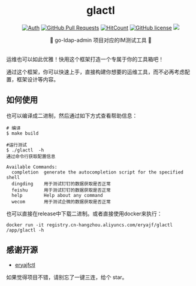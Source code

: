 <div align="center">
<h1>glactl</h1>

[![Auth](https://img.shields.io/badge/Auth-eryajf-ff69b4)](https://github.com/eryajf)
[![GitHub Pull Requests](https://img.shields.io/github/stars/eryajf/glactl)](https://github.com/eryajf/glactl/stargazers)
[![HitCount](https://views.whatilearened.today/views/github/eryajf/glactl.svg)](https://github.com/eryajf/glactl)
[![GitHub license](https://img.shields.io/github/license/eryajf/glactl)](https://github.com/eryajf/glactl/blob/main/LICENSE)
[![](https://img.shields.io/badge/Awesome-MyStarList-c780fa?logo=Awesome-Lists)](https://github.com/eryajf/awesome-stars-eryajf#readme)

<p> 🌉 go-ldap-admin 项目对应的IM测试工具 🌉</p>

<img src="https://cdn.jsdelivr.net/gh/eryajf/tu@main/img/image_20240420_214408.gif" width="800"  height="3">

</div>

运维也可以如此优雅！快用这个框架打造一个专属于你的工具箱吧！

通过这个框架，你可以快速上手，直接构建你想要的运维工具，而不必再考虑配置，框架设计等内容。

## 如何使用


也可以编译成二进制，然后通过如下方式查看帮助信息：

```
# 编译
$ make build

#运行测试
$ ./glactl  -h
通过命令行获取配置信息

Available Commands:
  completion  generate the autocompletion script for the specified shell
  dingding    用于测试钉钉的数据获取是否正常
  feishu      用于测试钉钉的数据获取是否正常
  help        Help about any command
  wecom       用于测试企微的数据获取是否正常
```

也可以直接在release中下载二进制。或者直接使用docker来执行：

```
docker run -it registry.cn-hangzhou.aliyuncs.com/eryajf/glactl /app/glactl -h
```

## 感谢开源

- [eryajfctl](https://github.com/eryajf/eryajfctl)

如果觉得项目不错，请别忘了一键三连，给个 star。